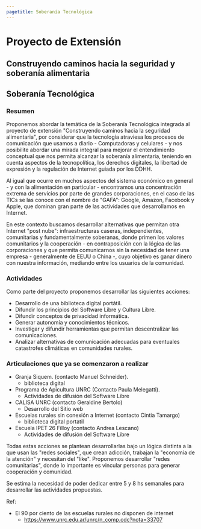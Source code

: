 ```yaml
---
pagetitle: Soberanía Tecnológica
---
```


# Proyecto de Extensión
## Construyendo caminos hacia la seguridad y soberanía alimentaria

## Soberanía Tecnológica

### Resumen

Proponemos abordar la temática de la Soberanía Tecnológica integrada al proyecto de extensión "Construyendo caminos hacia la seguridad alimentaria", por considerar que la tecnología atraviesa los procesos de comunicación que usamos a diario - Computadoras y celulares - y nos posibilite abordar una mirada integral para mejorar el entendimiento conceptual que nos permita alcanzar la soberanía alimentaria, teniendo en cuenta aspectos de la tecnopolítica, los derechos digitales, la libertad de expresión y la regulación de Internet guiada por los DDHH.

Al igual que ocurre en muchos aspectos del sistema económico en general - y con la alimentación en particular - encontramos una concentración extrema de servicios por parte de grandes corporaciones, en el caso de las TICs se las conoce con el nombre de "GAFA": Google, Amazon, Facebook y Apple, que dominan gran parte de las actividades que desarrollamos en Internet.

En este contexto buscamos desarrollar alternativas que permitan otra Internet "post nube": infraestructuras caseras, independientes, comunitarias y fundamentalmente soberanas, donde primen los valores comunitarios y la cooperación - en contraposición con la lógica de las corporaciones y que permita comunicarnos sin la necesidad de tener una empresa - generalmente de EEUU o China -, cuyo objetivo es ganar dinero con nuestra información, mediando entre los usuarios de la comunidad.

### Actividades

Como parte del proyecto proponemos desarrollar las siguientes acciones:

- Desarrollo de una biblioteca digital portátil.
- Difundir los principios del Software Libre y Cultura Libre.
- Difundir conceptos de privacidad informática.
- Generar autonomía y conocimientos técnicos.
- Investigar y difundir herramientas que permitan descentralizar las comunicaciones.
- Analizar alternativas de comunicación adecuadas para eventuales catastrofes climáticas en comunidades rurales.

### Articulaciones que ya se comenzaron a realizar

- Granja Siquem. (contacto Manuel Schneider).
  - biblioteca digital
- Programa de Apicultura UNRC (Contacto Paula Melegatti).
  - Actividades de difusión del Software Libre
- CALISA UNRC (contacto Geraldine Bertolo)
  - Desarrollo del Sitio web
- Escuelas rurales sin conexión a Internet (contacto Cintia Tamargo)
  - biblioteca digital portatil
- Escuela IPET 26 Filloy (contacto Andrea Lescano)
  - Actividades de difusión del Software Libre

Todas estas acciones se plantean desarrollarlas bajo un lógica distinta a la que usan las "redes sociales", que crean adicción, trabajan la "economía de la atención" y necesitan del "like". Proponemos desarrollar "redes comunitarias", donde lo importante es vincular personas para generar cooperación y comunidad.

Se estima la necesidad de poder dedicar entre 5 y 8 hs semanales para desarrollar las actividades propuestas.

Ref:

- El 90 por ciento de las escuelas rurales no disponen de internet
  - https://www.unrc.edu.ar/unrc/n_comp.cdc?nota=33707

